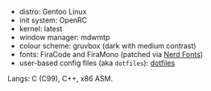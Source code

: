 - distro: Gentoo Linux
- init system: OpenRC
- kernel: latest
- window manager: mdwmtp
- colour scheme: gruvbox (dark with medium contrast)
- fonts: FiraCode and FiraMono (patched via [Nerd Fonts](https://github.com/ryanoasis/nerd-fonts))
- user-based config files (aka `dotfiles`): [dotfiles](https://github.com/fr9ncis/dotfiles/)

Langs: C (C99), C++, x86 ASM.
